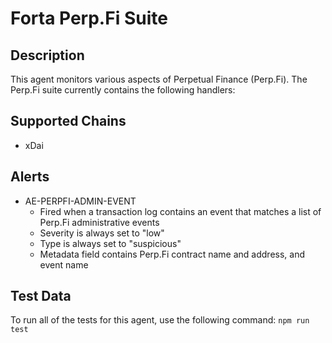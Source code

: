 # Forta Perp.Fi Suite

## Description

This agent monitors various aspects of Perpetual Finance (Perp.Fi).  The Perp.Fi suite currently contains
the following handlers:

## Supported Chains

- xDai

## Alerts

- AE-PERPFI-ADMIN-EVENT
  - Fired when a transaction log contains an event that matches a list of Perp.Fi administrative events
  - Severity is always set to "low"
  - Type is always set to "suspicious"
  - Metadata field contains Perp.Fi contract name and address, and event name

## Test Data

To run all of the tests for this agent, use the following command: `npm run test`
